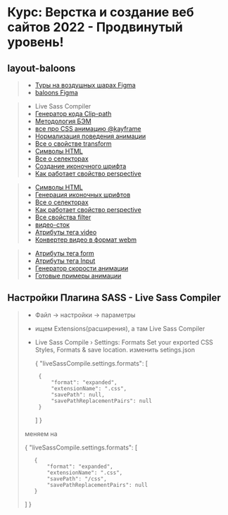 # Курс: Верстка и создание веб сайтов 2022 - Продвинутый уровень! 

## layout-baloons

> * [Туры на воздушных шарах Figma](https://www.figma.com/file/ybWpKHKlfkpcCul34DwjzO/%D0%9F%D0%B5%D1%80%D0%B2%D1%8B%D0%B9-%D0%BC%D0%B0%D0%BA%D0%B5%D1%82-%D1%81-float?node-id=0%3A1)
> * [baloons Figma](https://www.figma.com/file/mcesUlxmkTT6y7OJ60CaEO/baloons?node-id=1%3A16&t=nnHAKfZxx0Qv5IiD-0)

> * Live Sass Compiler
> * [Генератор кода Clip-path](https://bennettfeely.com/clippy/)
> * [Методология БЭМ](https://ru.bem.info/methodology/)
> * [все про CSS анимацию @kayframe](https://developer.mozilla.org/ru/docs/Web/CSS/CSS_Animations/Using_CSS_animations)
> * [Нормализация поведения анимации](https://developer.mozilla.org/ru/docs/Web/CSS/backface-visibility)
> * [Все о свойстве transform](https://developer.mozilla.org/ru/docs/Web/CSS/transform)
> * [Символы HTML](https://css-tricks.com/snippets/html/glyphs/)
> * [Все о селекторах](https://itchief.ru/html-and-css/selectors)
> * [Создание иконочного шрифта](https://icomoon.io/)
> * [Как работает свойство perspective](https://webformyself.com/kak-rabotaet-css-perspective/)

> * [Символы HTML](https://css-tricks.com/snippets/html/glyphs/)
> * [Генерация иконочных шрифтов](https://icomoon.io/)
> * [Все о селекторах](https://itchief.ru/html-and-css/selectors)
> * [Как работает свойство perspective](https://webformyself.com/kak-rabotaet-css-perspective/)
> * [Все свойства filter](https://developer.mozilla.org/ru/docs/Web/CSS/filter)
> * [видео-сток](https://coverr.co/videos/hot-air-balloons-near-mountains-u0VbSZox6V)
> * [Атрибуты тега video](https://developer.mozilla.org/ru/docs/Web/CSS/object-fit)
> * [Конвертер видео в формат webm](https://video.online-convert.com/ru/convert-to-webm)

> * [Атрибуты тега form](https://developer.mozilla.org/ru/docs/Web/HTML/Element/form)
> * [Атрибуты тега Input](https://developer.mozilla.org/ru/docs/Web/HTML/Element/Input)
> * [Генератор скорости анимации](https://cubic-bezier.com/#.17,.67,.83,.67)
> * [Готовые примеры анимации](https://easings.net/ru#easeInQuart)


## Настройки Плагина SASS - Live Sass Compiler

> *  Файл -> настройки -> параметры
> * ищем Extensions(расширения), а там Live Sass Compiler
> * Live Sass Compile › Settings: Formats
>    Set your exported CSS Styles, Formats & save location.
>    изменить setings.json
>
>    {
>    "liveSassCompile.settings.formats": [
>    
>        {
>            "format": "expanded",
>            "extensionName": ".css",
>            "savePath": null,
>            "savePathReplacementPairs": null
>        }
>    ]
>}
>
> меняем на
>
>{
>    "liveSassCompile.settings.formats": [
>
>        {
>            "format": "expanded",
>            "extensionName": ".css",
>            "savePath": "/css",
>            "savePathReplacementPairs": null
>        }
>    ]
>}
